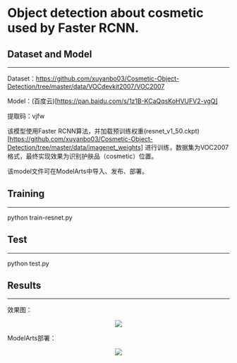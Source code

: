 # Object detection about cosmetic used by Faster RCNN.


## Dataset and Model
-----

Dataset：https://github.com/xuyanbo03/Cosmetic-Object-Detection/tree/master/data/VOCdevkit2007/VOC2007

Model：(百度云)[https://pan.baidu.com/s/1z1B-KCaQqsKoHVUFV2-vgQ]

提取码：vjfw

该模型使用Faster RCNN算法，并加载预训练权重(resnet_v1_50.ckpt)[https://github.com/xuyanbo03/Cosmetic-Object-Detection/tree/master/data/imagenet_weights] 进行训练，数据集为VOC2007格式，最终实现效果为识别护肤品（cosmetic）位置。

该model文件可在ModelArts中导入、发布、部署。


## Training
-----

python train-resnet.py


## Test
-----

python test.py


## Results
-----
效果图：
<p align="center">
  <img src="https://github.com/xuyanbo03/Cosmetic-Object-Detection/tree/master/doc/1.jpg">
</p>

ModelArts部署：
<p align="center">
  <img src="https://github.com/xuyanbo03/Cosmetic-Object-Detection/tree/master/doc/2.jpg">
</p>
